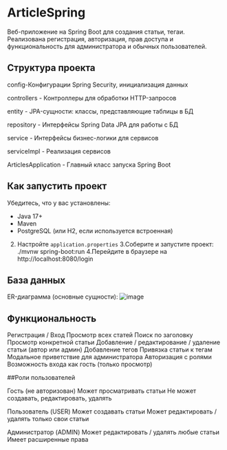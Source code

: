 # ArticleSpring
Веб-приложение на Spring Boot для создания статьи, тегаи. Реализована регистрация, авторизация, прав доступа и функциональность для администратора и обычных пользователей. 

## Структура проекта
config-Конфигурации Spring Security, инициализация данных

controllers - Контроллеры для обработки HTTP-запросов

entity - JPA-сущности: классы, представляющие таблицы в БД

repository - Интерфейсы Spring Data JPA для работы с БД

service - Интерфейсы бизнес-логики для сервисов

serviceImpl - Реализация сервисов

ArticlesApplication - Главный класс запуска Spring Boot

## Как запустить проект
Убедитесь, что у вас установлены:
   - Java 17+
   - Maven
   - PostgreSQL (или H2, если используется встроенная)
2. Настройте `application.properties`
3.Соберите и запустите проект:
./mvnw spring-boot:run
4.Перейдите в браузере на http://localhost:8080/login

## База данных
ER-диаграмма (основные сущности):
![image](https://github.com/user-attachments/assets/8ffcf10a-c014-4c90-ad85-c1f9fe7a70c9)

## Функциональность 

Регистрация / Вход
Просмотр всех статей
Поиск по заголовку
Просмотр конкретной статьи
Добавление / редактирование / удаление статьи (автор или админ)
Добавление тегов
Привязка статьи к тегам
Модальное приветствие для администратора
Авторизация с ролями
Возможность входа как гость (только просмотр)

##Роли пользователей

Гость (не авторизован)
Может просматривать статьи
Не может создавать, редактировать, удалять

Пользователь (USER)
Может создавать статьи
Может редактировать / удалять только свои статьи

Администратор (ADMIN)
Может редактировать / удалять любые статьи
Имеет расширенные права

